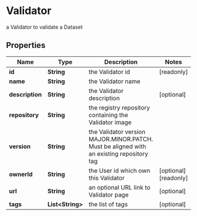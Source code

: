 

# Validator

a Validator to validate a Dataset

## Properties

Name | Type | Description | Notes
------------ | ------------- | ------------- | -------------
**id** | **String** | the Validator id |  [readonly]
**name** | **String** | the Validator name | 
**description** | **String** | the Validator description |  [optional]
**repository** | **String** | the registry repository containing the Validator image | 
**version** | **String** | the Validator version MAJOR.MINOR.PATCH. Must be aligned with an existing repository tag | 
**ownerId** | **String** | the User id which own this Validator |  [optional] [readonly]
**url** | **String** | an optional URL link to Validator page |  [optional]
**tags** | **List&lt;String&gt;** | the list of tags |  [optional]



